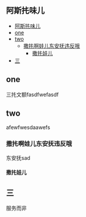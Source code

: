 ## 阿斯扥味儿
<!-- TOC -->

- [阿斯扥味儿](#阿斯扥味儿)
- [one](#one)
- [two](#two)
    - [撒扥啊娃儿东安抚违反哦](#撒扥啊娃儿东安抚违反哦)
        - [撒扥娃儿](#撒扥娃儿)
- [三](#三)

<!-- /TOC -->
## one

三扥文额fasdfwefasdf

## two

afewfwesdaawefs

### 撒扥啊娃儿东安抚违反哦

东安抚sad

#### 撒扥娃儿

## 三

服务而非